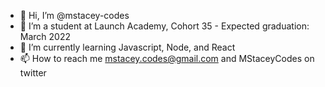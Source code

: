 - 👋 Hi, I’m @mstacey-codes
- 🚀 I’m a student at Launch Academy, Cohort 35 - Expected graduation: March 2022
- 🌱 I’m currently learning Javascript, Node, and React
- 📫 How to reach me mstacey.codes@gmail.com and MStaceyCodes on twitter

<!---
mstacey-codes/mstacey-codes is a ✨ special ✨ repository because its `README.md` (this file) appears on your GitHub profile.
You can click the Preview link to take a look at your changes.
--->
